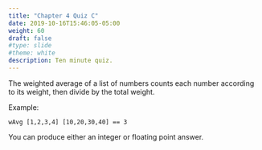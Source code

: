 ```yaml
---
title: "Chapter 4 Quiz C"
date: 2019-10-16T15:46:05-05:00
weight: 60
draft: false
#type: slide
#theme: white
description: Ten minute quiz.
---
```


The weighted average of a list of numbers counts each number according
to its weight, then divide by the total weight.

Example:

    wAvg [1,2,3,4] [10,20,30,40] == 3
    
You can produce either an integer or floating point answer.

